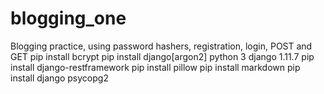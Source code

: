 # blogging_one

Blogging practice, using password hashers, registration, login, POST and GET
pip install bcrypt 
pip install django[argon2]
python 3
django 1.11.7
pip install django-restframework
pip install pillow
pip install markdown
pip install django psycopg2
